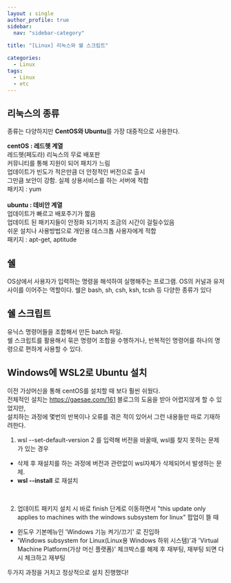 ```yaml
---
layout : single
author_profile: true
sidebar: 
  nav: "sidebar-category"
  
title: "[Linux] 리눅스와 쉘 스크립트"

categories:
  - Linux
tags:
  - Linux
  - etc
---
```



##  리눅스의 종류

종류는 다양하지만 **CentOS와 Ubuntu**를 가장 대중적으로 사용한다.<br>

**centOS : 레드헷 계열**<br>레드헷(페도라) 리눅스의 무료 배포판<br>커뮤니티를 통해 지원이 되어 패치가 느림<br>업데이트가 빈도가 적은만큼 더 안정적인 버전으로 출시<br>그만큼 보안이 강함. 실제 상용서비스를 하는 서버에 적합<br>패키지 : yum<br><br>**ubuntu : 데비안 계열**<br>업데이트가 빠르고 배포주기가 짧음<br>업데이트 된 패키지들이 안정화 되기까지 조금의 시간이 걸릴수있음<br>쉬운 설치나 사용방법으로 개인용 데스크톱 사용자에게 적합<br>패키지 : apt-get, aptitude<br>

##  쉘

OS상에서 사용자가 입력하는 명령을 해석하여 실행해주는 프로그램. OS의 커널과 유저 사이를 이어주는 역할이다. 쉘은 bash, sh, csh, ksh, tcsh 등 다양한 종류가 있다<br>

##  쉘 스크립트

유닉스 명령어들을 조합해서 만든 batch 파일.<br>쉘 스크립트를 활용해서 묶은 명령어 조합을 수행하거나, 반복적인 명령어를 하나의 명령으로 편하게 사용할 수 있다.<br>

## Windows에 WSL2로  Ubuntu 설치
이전 가상머신을 통해 centOS를 설치할 때 보다 훨씬 쉬웠다.<br>전체적인 설치는 https://gaesae.com/161 블로그의 도움을 받아 어렵지않게 할 수 있었지만,<br>설치하는 과정에 몇번의 반복이나 오류를 겪은 적이 있어서 그런 내용들만 따로 기재하려한다.<br>

1. wsl --set-default-version 2 를 입력해 버전을 바꿀때, wsl를 찾지 못하는 문제가 있는 경우
- 삭제 후 재설치를 하는 과정에 버전과 관련없이 wsl자체가 삭제되어서 발생하는 문제. 
- **wsl --install** 로 재설치

<br>

2. 업데이트 패키지 설치 시 바로 finish 단계로 이동하면서 "this update only applies to machines with the windows subsystem for linux" 팝업이 뜰 때<br>
- 윈도우 기본메뉴인 'Windows 기능 켜기/끄기' 로 진입하
- 'Windows subsystem for Linux(Linux용 Windows 하위 시스템)'과 'Virtual Machine Platform(가상 머신 플랫폼)' 체크박스를 해제 후 재부팅, 재부팅 되면 다시 체크하고 재부팅

두가지 과정을 거치고 정상적으로 설치 진행했다! 
